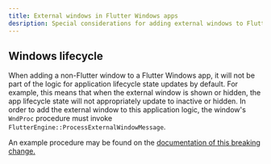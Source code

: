 ```yaml
---
title: External windows in Flutter Windows apps
desription: Special considerations for adding external windows to Flutter apps
---
```


## Windows lifecycle

When adding a non-Flutter window to a Flutter Windows app, it will not be part of the logic for application lifecycle state updates by default. For example, this means that when the external window is shown or hidden, the app lifecycle state will not appropriately update to inactive or hidden. In order to add the external window to this application logic, the window's `WndProc` procedure must invoke `FlutterEngine::ProcessExternalWindowMessage`.

An example procedure may be found on the [documentation of this breaking change.][]

[documentation of this breaking change.]: {{site.url}}/release/breaking-changes/win_lifecycle_process_function
